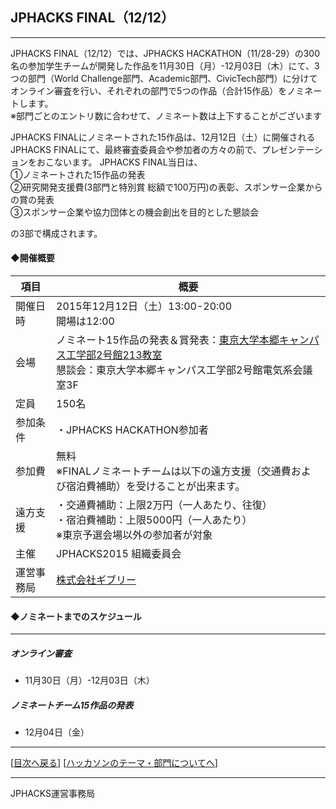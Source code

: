 ## JPHACKS FINAL（12/12）
***
JPHACKS FINAL（12/12）では、JPHACKS HACKATHON（11/28-29）の300名の参加学生チームが開発した作品を11月30日（月）-12月03日（木）にて、3つの部門（World Challenge部門、Academic部門、CivicTech部門）に分けてオンライン審査を行い、それぞれの部門で5つの作品（合計15作品）をノミネートします。  
※部門ごとのエントリ数に合わせて、ノミネート数は上下することがございます  

JPHACKS FINALにノミネートされた15作品は、12月12日（土）に開催されるJPHACKS FINALにて、最終審査委員会や参加者の方々の前で、プレゼンテーションをおこないます。
JPHACKS FINAL当日は、<br>①ノミネートされた15作品の発表<br>②研究開発支援費(3部門と特別賞 総額で100万円)の表彰、スポンサー企業からの賞の発表<br>③スポンサー企業や協力団体との機会創出を目的とした懇談会  
  
の3部で構成されます。

#### ◆開催概要

|項目|概要|
|---|---|
|開催日時|2015年12月12日（土）13:00-20:00<br>開場は12:00|
|会場|ノミネート15作品の発表＆賞発表：[東京大学本郷キャンパス工学部2号館213教室](http://www.u-tokyo.ac.jp/campusmap/map01_02_j.html)<br>懇談会：東京大学本郷キャンパス工学部2号館電気系会議室3F|
|定員|150名|
|参加条件|・JPHACKS HACKATHON参加者|
|参加費|無料<br>※FINALノミネートチームは以下の遠方支援（交通費および宿泊費補助）を受けることが出来ます。|
|遠方支援|・交通費補助：上限2万円（一人あたり、往復）<br>・宿泊費補助：上限5000円（一人あたり）<br>※東京予選会場以外の参加者が対象|
|主催|JPHACKS2015 組織委員会|
|運営事務局|[株式会社ギブリー](https://givery.co.jp/)|  




#### ◆ノミネートまでのスケジュール
*** 
##### オンライン審査
  * 11月30日（月）-12月03日（木）  
  
##### ノミネートチーム15作品の発表
  * 12月04日（金）
  

--------------
[[目次へ戻る](../README.md)] [[ハッカソンのテーマ・部門についてへ](theme.md)]

----
JPHACKS運営事務局
